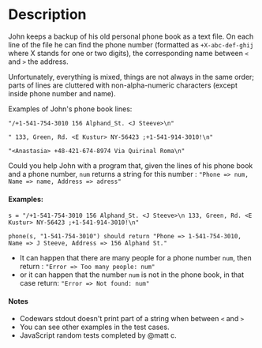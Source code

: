 # Description

John keeps a backup of his old personal phone book as a text file. On each line of the file he can find the phone number (formatted as `+X-abc-def-ghij` where X stands for one or two digits), the corresponding name between `<` and `>` the address.

Unfortunately, everything is mixed, things are not always in the same order; parts of lines are cluttered with non-alpha-numeric characters (except inside phone number and name).

Examples of John's phone book lines:

`"/+1-541-754-3010 156 Alphand_St. <J Steeve>\n"`

`" 133, Green, Rd. <E Kustur> NY-56423 ;+1-541-914-3010!\n"`

`"<Anastasia> +48-421-674-8974 Via Quirinal Roma\n"`

Could you help John with a program that, given the lines of his phone book and a phone number, `num` returns a string for this number : `"Phone => num, Name => name, Address => adress"`

#### Examples:

```
s = "/+1-541-754-3010 156 Alphand_St. <J Steeve>\n 133, Green, Rd. <E Kustur> NY-56423 ;+1-541-914-3010!\n"

phone(s, "1-541-754-3010") should return "Phone => 1-541-754-3010, Name => J Steeve, Address => 156 Alphand St."
```

- It can happen that there are many people for a phone number `num`, then return : `"Error => Too many people: num"`
- or it can happen that the number `num` is not in the phone book, in that case return: `"Error => Not found: num"`

#### Notes

- Codewars stdout doesn't print part of a string when between `<` and `>`
- You can see other examples in the test cases.
- JavaScript random tests completed by @matt c.
